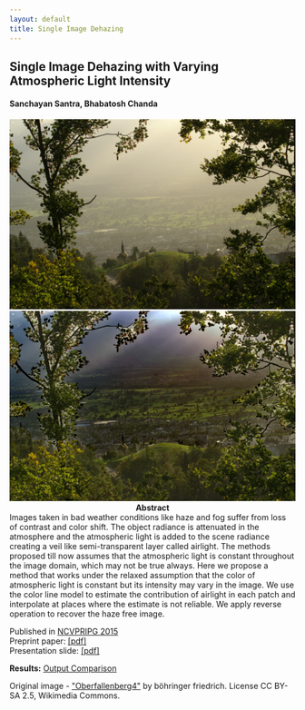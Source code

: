 ```yaml
---
layout: default
title: Single Image Dehazing
---
```


## Single Image Dehazing with Varying Atmospheric Light Intensity

#### Sanchayan Santra, Bhabatosh Chanda

<div class="row">
   <div class="col-xs-6">
   <img src="image/Oberfallenberg4_input.png" alt="input image"/>
   </div>
   <div class="col-xs-6">
   <img src="image/Oberfallenberg4_our.png" alt="output image"/>
   </div>
</div>


<center><b>Abstract</b></center>
Images taken in bad weather conditions like haze and fog suffer from loss of contrast and color shift. The object radiance is attenuated in the atmosphere and the atmospheric light is added to the scene radiance creating a veil like semi-transparent layer called airlight. The methods proposed till now assumes that the atmospheric light is constant throughout the image domain, which may not be true always. Here we propose a method that works under the relaxed assumption that the color of atmospheric light is constant but its intensity may vary in the image. We use the color line model to estimate the contribution of airlight in each patch and interpolate at places where the estimate is not reliable. We apply reverse operation to recover the haze free image.

Published in [NCVPRIPG 2015](http://ieeexplore.ieee.org/document/7490015/) <br/>
Preprint paper: [[pdf]](santra_dehaze_varlight.pdf) <br/>
Presentation slide: [[pdf]](slide_ncvpripg15.pdf)

**Results:** [Output Comparison](results.html)

Original image - <a href="http://commons.wikimedia.org/wiki/File:Oberfallenberg4.JPG">"Oberfallenberg4"</a> by böhringer friedrich. License CC BY-SA 2.5, Wikimedia Commons.